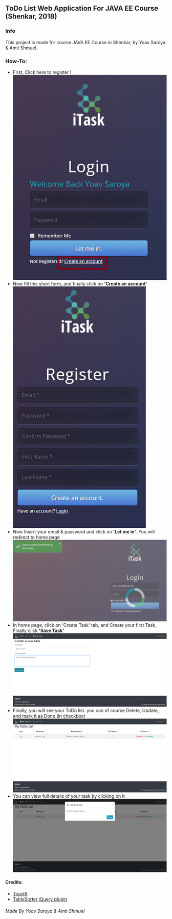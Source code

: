 ## ToDo List Web Application For JAVA EE Course (Shenkar, 2018)

### Info
This project is made for course JAVA EE Course in Shenkar, by Yoav Saroya & Amit Shmuel.

### How-To:
* First, Click here to register !
![1](Screenshots/1.png)
* Now fill this short form, and finally click on **'Create an account'**
![2](Screenshots/2.png)
* Now Insert your email & password and click on **'Let me in'**. You will redirect to home page
![3](Screenshots/3.png)
* In home page, click on 'Create Task' tab, and Create your first Task, Finally click **'Save Task'**
![4](Screenshots/4.png)
* Finally, you will see your ToDo list. you can of course Delete, Update, and mark it as Done (in checkbox)
![5](Screenshots/5.png)
* You can view full details of your task by clicking on it
![6](Screenshots/6.png)

#### Credits:
- [ToastR](https://github.com/CodeSeven/toastr)
- [TableSorter jQuery plugin](http://tablesorter.com/docs/)


###### Made By Yoav Saroya & Amit Shmuel
